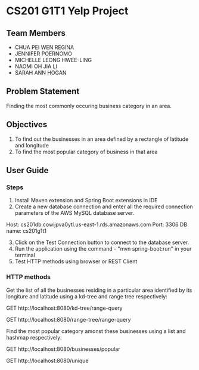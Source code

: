 # CS201 G1T1 Yelp Project

## Team Members

- CHUA PEI WEN REGINA
- JENNIFER POERNOMO
- MICHELLE LEONG HWEE-LING
- NAOMI OH JIA LI
- SARAH ANN HOGAN

## Problem Statement 

Finding the most commonly occuring business category in an area.

## Objectives 

1. To find out the businesses in an area defined by a rectangle of latitude and longitude
2. To find the most popular category of business in that area

## User Guide 
### Steps

1. Install Maven extension and Spring Boot extensions in IDE
2. Create a new database connection and enter all the required connection parameters of the AWS MySQL database server. 

Host: cs201db.cowijpva0ytl.us-east-1.rds.amazonaws.com
Port: 3306
DB name: cs201g1t1

3. Click on the Test Connection button to connect to the database server.
4. Run the application using the command - "mvn spring-boot:run" in your terminal
5. Test HTTP methods using browser or REST Client 

### HTTP methods 
Get the list of all the businesses residing in a particular area identified by its longiture and latitude using a kd-tree and range tree respectively:

GET http://localhost:8080/kd-tree/range-query

GET http://localhost:8080/range-tree/range-query


Find the most popular category amonst these businesses using a list and hashmap respectively:

GET http://localhost:8080/businesses/popular

GET http://localhost:8080/unique

